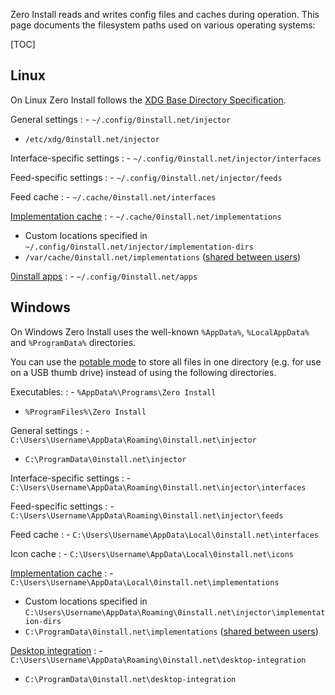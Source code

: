 Zero Install reads and writes config files and caches during operation. This page documents the filesystem paths used on various operating systems:

[TOC]

## Linux

On Linux Zero Install follows the [XDG Base Directory Specification](https://specifications.freedesktop.org/basedir-spec/basedir-spec-latest.html).

General settings
: - `~/.config/0install.net/injector`
- `/etc/xdg/0install.net/injector`

Interface-specific settings
: - `~/.config/0install.net/injector/interfaces`

Feed-specific settings
: - `~/.config/0install.net/injector/feeds`

Feed cache
: - `~/.cache/0install.net/interfaces`

[Implementation cache](cache.md)
: - `~/.cache/0install.net/implementations`
- Custom locations specified in `~/.config/0install.net/injector/implementation-dirs`
- `/var/cache/0install.net/implementations` ([shared between users](sharing.md#linux))

[0install apps](../basics/using-apps.md)
: - `~/.config/0install.net/apps`

## Windows

On Windows Zero Install uses the well-known `%AppData%`, `%LocalAppData%` and `%ProgramData%` directories.

You can use the [potable mode](windows.md#portable-mode) to store all files in one directory (e.g. for use on a USB thumb drive) instead of using the following directories.

Executables:
: - `%AppData%\Programs\Zero Install`
- `%ProgramFiles%\Zero Install`

General settings
: - `C:\Users\Username\AppData\Roaming\0install.net\injector`
- `C:\ProgramData\0install.net\injector`

Interface-specific settings
: - `C:\Users\Username\AppData\Roaming\0install.net\injector\interfaces`

Feed-specific settings
: - `C:\Users\Username\AppData\Roaming\0install.net\injector\feeds`

Feed cache
: - `C:\Users\Username\AppData\Local\0install.net\interfaces`

Icon cache
: - `C:\Users\Username\AppData\Local\0install.net\icons`

[Implementation cache](cache.md)
: - `C:\Users\Username\AppData\Local\0install.net\implementations`
- Custom locations specified in `C:\Users\Username\AppData\Roaming\0install.net\injector\implementation-dirs`
- `C:\ProgramData\0install.net\implementations`  ([shared between users](sharing.md#windows))

[Desktop integration](../basics/windows.md)
: - `C:\Users\Username\AppData\Roaming\0install.net\desktop-integration`
- `C:\ProgramData\0install.net\desktop-integration`
